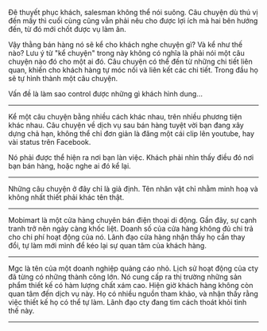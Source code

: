 Đê thuyết phục khách, salesman không thể nói suông. Câu chuyện dù thú vị đến mấy thì cuối cùng cũng vẫn phải nêu cho được lợi ích mà hai bên hướng đến, từ đó mới chốt được vụ làm ăn. 

Vậy thằng bán hàng nó sẽ kể cho khách nghe chuyện gì? Và kể như thế nào? Lưu ý từ "kể chuyện" trong này không có nghĩa là phải nói một câu chuyện nào đó cho một ai đó. Câu chuyện có thể đến từ những chi tiết liên quan, khiến cho khách hàng tự móc nối và liên kết các chi tiết. Trong đầu họ sẽ tự hình thành một câu chuyện. 

Vấn đề là làm sao control được những gì khách hình dung...

---

Kể một câu chuyện bằng nhiều cách khác nhau, trên nhiều phương tiện khác nhau. Câu chuyện về dịch vụ sau bán hàng tuyệt vời bạn đang xây dựng chả hạn, không thể chỉ đơn giản là đăng một cái clip lên youtube, hay vài status trên Facebook.

Nó phải được thể hiện ra nơi bạn làn việc. Khách phải nhìn thấy điều đó nơi bạn bán hàng, hoặc nghe ai đó kể lại.

---

Những câu chuyện ở đây chỉ là giả định. Tên nhân vật chỉ nhằm minh hoạ và không nhất thiết phải khác tên thật.

---

Mobimart là một cửa hàng chuyên bán điện thoại di động. Gần đây, sự cạnh tranh trở nên ngày càng khốc liệt. Doanh số của cửa hàng không đủ chi trả cho chi phí hoạt động của nó. Lãnh đạo cửa hàng nhận thấy họ cần thay đổi, tự làm mới mình để kéo lại sự quan tâm của khách hàng.

---

Mgc là tên của một doanh nghiệp quảng cáo nhỏ. Lịch sử hoạt động của cty đã từng có những thành công lớn. Nó cung cấp ra thị trường những sản phẩm thiết kế có hàm lượng chất xám cao. Hiện giờ khách hàng không còn quan tâm đến dịch vụ này. Họ có nhiều nguồn tham khảo, và nhận thấy rằng việc thiết kế họ có thể tự làm. Lãnh đạo cty đang tìm cách thoát khỏi tình thế này.

---
